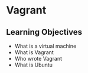 # Vagrant
## Learning Objectives
* What is a virtual machine
* What is Vagrant
* Who wrote Vagrant
* What is Ubuntu


